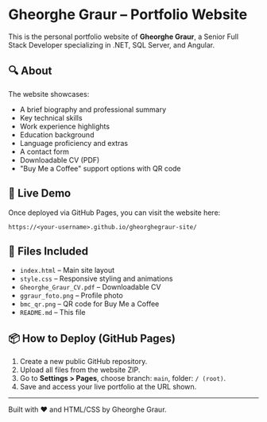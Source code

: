 # Gheorghe Graur – Portfolio Website

This is the personal portfolio website of **Gheorghe Graur**, a Senior Full Stack Developer specializing in .NET, SQL Server, and Angular.

## 🔍 About

The website showcases:

- A brief biography and professional summary
- Key technical skills
- Work experience highlights
- Education background
- Language proficiency and extras
- A contact form
- Downloadable CV (PDF)
- "Buy Me a Coffee" support options with QR code

## 🚀 Live Demo

Once deployed via GitHub Pages, you can visit the website here:
```
https://<your-username>.github.io/gheorghegraur-site/
```

## 📁 Files Included

- `index.html` – Main site layout
- `style.css` – Responsive styling and animations
- `Gheorghe_Graur_CV.pdf` – Downloadable CV
- `ggraur_foto.png` – Profile photo
- `bmc_qr.png` – QR code for Buy Me a Coffee
- `README.md` – This file

## 📦 How to Deploy (GitHub Pages)

1. Create a new public GitHub repository.
2. Upload all files from the website ZIP.
3. Go to **Settings > Pages**, choose branch: `main`, folder: `/ (root)`.
4. Save and access your live portfolio at the URL shown.

---

Built with ❤️ and HTML/CSS by Gheorghe Graur.



